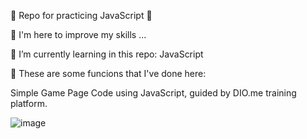 💎 Repo for practicing JavaScript 💎

👀 I'm here to improve my skills ...

🌱 I’m currently learning in this repo: JavaScript

💞️ These are some funcions that I've done here:

Simple Game Page Code using JavaScript, guided by DIO.me training platform.

![image](https://github.com/monicakkc/detona-ralph/assets/9625627/aa2bc98e-d632-4e67-ab1b-f0e6945d9ee8)
